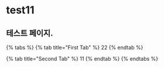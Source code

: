 # test11

## 테스트 페이지.

{% tabs %}
{% tab title="First Tab" %}
22
{% endtab %}

{% tab title="Second Tab" %}
11
{% endtab %}
{% endtabs %}

